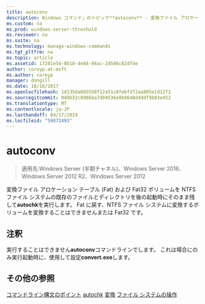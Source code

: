 ```yaml
---
title: autoconv
description: Windows コマンド」のトピック**autoconv** - 変換ファイル アロケーション テーブル (Fat) および Fat32 ボリュームを NTFS ファイル システム。
ms.custom: na
ms.prod: windows-server-threshold
ms.reviewer: na
ms.suite: na
ms.technology: manage-windows-commands
ms.tgt_pltfrm: na
ms.topic: article
ms.assetid: 17281e54-0b18-4e84-94ac-24586c82df4e
author: coreyp-at-msft
ms.author: coreyp
manager: dongill
ms.date: 10/16/2017
ms.openlocfilehash: 1d135da085558f12a51c8febfd72aa805e1d12f1
ms.sourcegitcommit: 0d0b32c8986ba7db9536e0b8648d4ddf9b03e452
ms.translationtype: MT
ms.contentlocale: ja-JP
ms.lasthandoff: 04/17/2019
ms.locfileid: "59872493"
---
```

# <a name="autoconv"></a>autoconv

>適用先:Windows Server (半期チャネル)、Windows Server 2016、Windows Server 2012 R2、Windows Server 2012

変換ファイル アロケーション テーブル (Fat) および Fat32 ボリュームを NTFS ファイル システムの既存のファイルとディレクトリを後の起動時にそのまま残して**autochk**を実行します。 Fat に戻す、NTFS ファイル システムに変換するボリュームを変換することはできませんまたは Fat32 です。
## <a name="remarks"></a>注釈
実行することはできません**autoconv**コマンドラインでします。 これは場合にのみ実行起動時に、使用して設定**convert.exe**します。
## <a name="additional-references"></a>その他の参照
[コマンドライン構文のポイント](command-line-syntax-key.md)
[autochk](autochk.md)
[変換](convert.md)
[ファイル システムの操作](https://go.microsoft.com/fwlink/?LinkId=4509)
